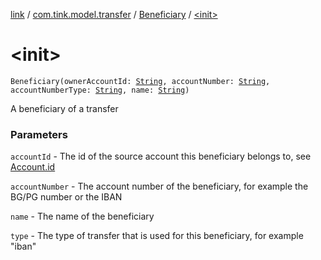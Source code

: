 [link](../../index.md) / [com.tink.model.transfer](../index.md) / [Beneficiary](index.md) / [&lt;init&gt;](./-init-.md)

# &lt;init&gt;

`Beneficiary(ownerAccountId: `[`String`](https://kotlinlang.org/api/latest/jvm/stdlib/kotlin/-string/index.html)`, accountNumber: `[`String`](https://kotlinlang.org/api/latest/jvm/stdlib/kotlin/-string/index.html)`, accountNumberType: `[`String`](https://kotlinlang.org/api/latest/jvm/stdlib/kotlin/-string/index.html)`, name: `[`String`](https://kotlinlang.org/api/latest/jvm/stdlib/kotlin/-string/index.html)`)`

A beneficiary of a transfer

### Parameters

`accountId` - The id of the source account this beneficiary belongs to, see [Account.id](../../com.tink.model.account/-account/id.md)

`accountNumber` - The account number of the beneficiary, for example the BG/PG number or the IBAN

`name` - The name of the beneficiary

`type` - The type of transfer that is used for this beneficiary, for example "iban"